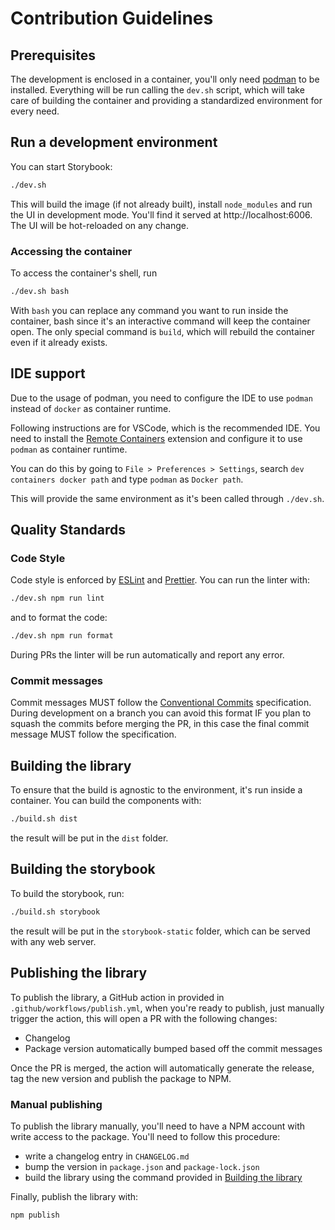 # Contribution Guidelines

## Prerequisites

The development is enclosed in a container, you'll only need [podman](https://podman.io/) to be installed. Everything will be run calling the `dev.sh` script, which will take care of building the container and providing a standardized environment for every need.

## Run a development environment

You can start Storybook:

```bash
./dev.sh
```

This will build the image (if not already built), install `node_modules` and run the UI in development mode. You'll find it served at http://localhost:6006. The UI will be hot-reloaded on any change.

### Accessing the container

To access the container's shell, run

```bash
./dev.sh bash
```

With `bash` you can replace any command you want to run inside the container, bash since it's an interactive command will keep the container open. The only special command is `build`, which will rebuild the container even if it already exists.

## IDE support

Due to the usage of podman, you need to configure the IDE to use `podman` instead of `docker` as container runtime.

Following instructions are for VSCode, which is the recommended IDE. You need to install the [Remote Containers](https://marketplace.visualstudio.com/items?itemName=ms-vscode-remote.remote-containers) extension and configure it to use `podman` as container runtime.

You can do this by going to `File > Preferences > Settings`, search `dev containers docker path` and type `podman` as `Docker path`.

This will provide the same environment as it's been called through `./dev.sh`.

## Quality Standards

### Code Style

Code style is enforced by [ESLint](https://eslint.org/) and [Prettier](https://prettier.io/). You can run the linter with:

```bash
./dev.sh npm run lint
```

and to format the code:

```bash
./dev.sh npm run format
```

During PRs the linter will be run automatically and report any error.

### Commit messages

Commit messages MUST follow the [Conventional Commits](https://www.conventionalcommits.org/en/v1.0.0/) specification. During development on a branch you can avoid this format IF you plan to squash the commits before merging the PR, in this case the final commit message MUST follow the specification.

## Building the library

To ensure that the build is agnostic to the environment, it's run inside a container. You can build the components with:

```bash
./build.sh dist
```

the result will be put in the `dist` folder.

## Building the storybook

To build the storybook, run:

```bash
./build.sh storybook
```

the result will be put in the `storybook-static` folder, which can be served with any web server.

## Publishing the library

To publish the library, a GitHub action in provided in `.github/workflows/publish.yml`, when you're ready to publish, just manually trigger the action, this will open a PR with the following changes:

- Changelog
- Package version automatically bumped based off the commit messages

Once the PR is merged, the action will automatically generate the release, tag the new version and publish the package to NPM.

### Manual publishing

To publish the library manually, you'll need to have a NPM account with write access to the package. You'll need to follow this procedure:

- write a changelog entry in `CHANGELOG.md`
- bump the version in `package.json` and `package-lock.json`
- build the library using the command provided in [Building the library](#building-the-library)

Finally, publish the library with:

```bash
npm publish
```